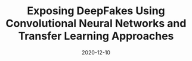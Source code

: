 ---
title: "Exposing DeepFakes Using Convolutional Neural Networks and Transfer Learning Approaches"
collection: publications
date: 2020-12-10
authors: S. Suratkar, F. Kazi, M. Sakhalkar, N. Abhyankar and M. Kshirsagar
venue: 'IEEE INDICON 2020'
paperurl: 'https://ieeexplore.ieee.org/abstract/document/9342252'
venuetype: conference
---